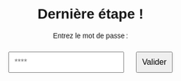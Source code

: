 <!DOCTYPE html>
<html lang="fr">
<head>
  <meta charset="UTF-8">
  <meta name="viewport" content="width=device-width, initial-scale=1.0">
  <title>Coffre secret</title>
  <style>
    body {
      font-family: Arial, sans-serif;
      text-align: center;
      margin-top: 20%;
    }
    input[type="text"], button {
      padding: 10px;
      margin: 10px;
      font-size: 16px;
    }
    #result {
      font-weight: bold;
      color: red;
      margin-top: 10px;
    }
  </style>
</head>
<body>
  <h1>Dernière étape !</h1>
  <p>Entrez le mot de passe :</p>
  <input type="text" id="password" maxlength="4" placeholder="****">
  <button onclick="checkPassword()">Valider</button>
  <p id="result"></p>

  <script>
    const correctPassword = "TRIP"; // Le mot de passe ici
    function checkPassword() {
      const enteredPassword = document.getElementById("password").value;
      const result = document.getElementById("result");
      if (enteredPassword === correctPassword) {
        result.style.color = "green";
        result.textContent = "Félicitation! tu peux maintenant t'emparer de la clé du coffre 😊";
      } else {
        result.style.color = "red";
        result.textContent = "Erreur, réessaye !";
      }
    }
  </script>
</body>
</html>
